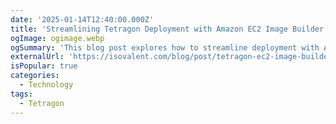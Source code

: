 ```yaml
---
date: '2025-01-14T12:40:00.000Z'
title: 'Streamlining Tetragon Deployment with Amazon EC2 Image Builder'
ogImage: ogimage.webp
ogSummary: 'This blog post explores how to streamline deployment with Amazon EC2 Image Builder'
externalUrl: 'https://isovalent.com/blog/post/tetragon-ec2-image-builder/'
isPopular: true
categories:
  - Technology
tags:
  - Tetragon
---
```

